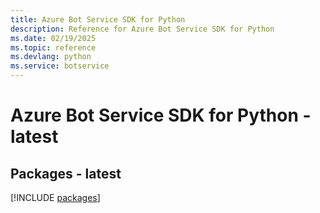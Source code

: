 ```yaml
---
title: Azure Bot Service SDK for Python
description: Reference for Azure Bot Service SDK for Python
ms.date: 02/19/2025
ms.topic: reference
ms.devlang: python
ms.service: botservice
---
```

# Azure Bot Service SDK for Python - latest
## Packages - latest
[!INCLUDE [packages](bot-service-index.md)]